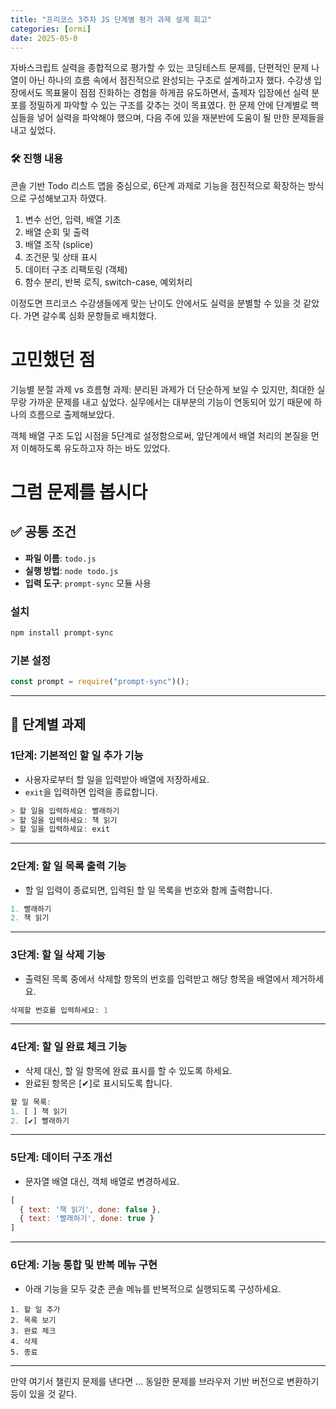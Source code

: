 ```yaml
---
title: "프리코스 3주차 JS 단계별 평가 과제 설계 회고"
categories: [ormi]
date: 2025-05-0
---
```


자바스크립트 실력을 종합적으로 평가할 수 있는 코딩테스트 문제를, 단편적인 문제 나열이 아닌 하나의 흐름 속에서 점진적으로 완성되는 구조로 설계하고자 했다.
수강생 입장에서도 목표물이 점점 진화하는 경험을 하게끔 유도하면서, 출제자 입장에선 실력 분포를 정밀하게 파악할 수 있는 구조를 갖추는 것이 목표였다.
한 문제 안에 단계별로 핵심들을 넣어 실력을 파악해야 했으며, 다음 주에 있을 재분반에 도움이 될 만한 문제들을 내고 싶었다. 


### 🛠️ 진행 내용
콘솔 기반 Todo 리스트 앱을 중심으로, 6단계 과제로 기능을 점진적으로 확장하는 방식으로 구성해보고자 하였다.
1. 변수 선언, 입력, 배열 기초
2. 배열 순회 및 출력
3. 배열 조작 (splice)
4. 조건문 및 상태 표시
5. 데이터 구조 리팩토링 (객체)
6. 함수 분리, 반복 로직, switch-case, 예외처리

이정도면 프리코스 수강생들에게 맞는 난이도 안에서도 실력을 분별할 수 있을 것 같았다. 
가면 갈수록 심화 문항들로 배치했다. 

# 고민했던 점
기능별 분절 과제 vs 흐름형 과제: 분리된 과제가 더 단순하게 보일 수 있지만, 최대한 실무랑 가까운 문제를 내고 싶었다. 
실무에서는 대부분의 기능이 연동되어 있기 때문에 하나의 흐름으로 출제해보았다. 

객체 배열 구조 도입 시점을 5단계로 설정함으로써, 앞단계에서 배열 처리의 본질을 먼저 이해하도록 유도하고자 하는 바도 있었다. 



# 그럼 문제를 봅시다 

## ✅ 공통 조건

* **파일 이름**: `todo.js`
* **실행 방법**: `node todo.js`
* **입력 도구**: `prompt-sync` 모듈 사용

### 설치

```bash
npm install prompt-sync
```

### 기본 설정

```js
const prompt = require("prompt-sync")();
```

---

## 🔢 단계별 과제

### 1단계: 기본적인 할 일 추가 기능

* 사용자로부터 할 일을 입력받아 배열에 저장하세요.
* `exit`을 입력하면 입력을 종료합니다.

```js
> 할 일을 입력하세요: 빨래하기
> 할 일을 입력하세요: 책 읽기
> 할 일을 입력하세요: exit
```

---

### 2단계: 할 일 목록 출력 기능

* 할 일 입력이 종료되면, 입력된 할 일 목록을 번호와 함께 출력합니다.

```js
1. 빨래하기
2. 책 읽기
```

---

### 3단계: 할 일 삭제 기능

* 출력된 목록 중에서 삭제할 항목의 번호를 입력받고 해당 항목을 배열에서 제거하세요.

```js
삭제할 번호를 입력하세요: 1
```

---

### 4단계: 할 일 완료 체크 기능

* 삭제 대신, 할 일 항목에 완료 표시를 할 수 있도록 하세요.
* 완료된 항목은 \[✔]로 표시되도록 합니다.

```js
할 일 목록:
1. [ ] 책 읽기
2. [✔] 빨래하기
```

---

### 5단계: 데이터 구조 개선

* 문자열 배열 대신, 객체 배열로 변경하세요.

```js
[
  { text: '책 읽기', done: false },
  { text: '빨래하기', done: true }
]
```

---

### 6단계: 기능 통합 및 반복 메뉴 구현

* 아래 기능을 모두 갖춘 콘솔 메뉴를 반복적으로 실행되도록 구성하세요.

```text
1. 할 일 추가
2. 목록 보기
3. 완료 체크
4. 삭제
5. 종료
```

---

만약 여기서 챌린지 문제를 낸다면 ...
동일한 문제를 브라우저 기반 버전으로 변환하기 등이 있을 것 같다. 

